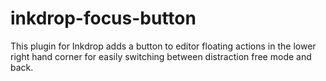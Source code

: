 # inkdrop-focus-button

This plugin for Inkdrop adds a button to editor floating actions in the lower right hand corner for easily switching between distraction free mode and back. 